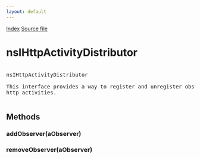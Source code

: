 ```yaml
---
layout: default
---
```

<div id='links'><a href="../index.html">Index</a>
<a href="http://dxr.mozilla.org/mozilla-central/source/netwerk/protocol/http/nsIHttpActivityObserver.idl">Source file</a>
</div>

# nsIHttpActivityDistributor #
<pre>  
nsIHttpActivityDistributor  
  
This interface provides a way to register and unregister observers to the  
http activities.  
  
</pre>
## Methods ##

### addObserver(aObserver) ###

### removeObserver(aObserver) ###
